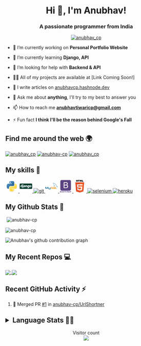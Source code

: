 <h1 align="center">Hi 👋, I'm Anubhav!</h1>
<h3 align="center">A passionate programmer from India</h3>

<p align="center"> <a href="https://twitter.com/anubhav_cp" target="blank"><img src="https://img.shields.io/twitter/follow/anubhav_cp?logo=twitter&style=social" alt="anubhav_cp" /></a> </p>

- 🔭 I’m currently working on **Personal Portfolio Website**

- 🌱 I’m currently learning **Django, API**

- 🤝 I’m looking for help with **Backend & API**

- 👨‍💻 All of my projects are available at [Link Coming Soon!]

- 📝 I write articles on [anubhavcp.hashnode.dev](anubhavcp.hashnode.dev)

- 💬 Ask me about **anything**, I'll try to my best to answer you

- 📫 How to reach me **anubhavtiwaricp@gmail.com**

- ⚡ Fun fact **I think I'll be the reason behind Google's Fall**



## Find me around the web 🌍

<p align="left">
<a href="https://twitter.com/anubhav_cp" target="blank"><img align="center" src="https://raw.githubusercontent.com/rahuldkjain/github-profile-readme-generator/master/src/images/icons/Social/twitter.svg" alt="anubhav_cp" height="30" width="40" /></a>
<a href="https://linkedin.com/in/anubhav-cp" target="blank"><img align="center" src="https://raw.githubusercontent.com/rahuldkjain/github-profile-readme-generator/master/src/images/icons/Social/linked-in-alt.svg" alt="anubhav-cp" height="30" width="40" /></a>
<a href="https://instagram.com/anubhav_cp" target="blank"><img align="center" src="https://raw.githubusercontent.com/rahuldkjain/github-profile-readme-generator/master/src/images/icons/Social/instagram.svg" alt="anubhav_cp" height="30" width="40" /></a>
</p>



## My skills 🚀

<p align="left"> <a href="https://www.python.org" target="_blank"> <img src="https://raw.githubusercontent.com/devicons/devicon/master/icons/python/python-original.svg" alt="python" width="40" height="40"/> </a> <a href="https://www.djangoproject.com/" target="_blank"> <img src="https://raw.githubusercontent.com/devicons/devicon/master/icons/django/django-original.svg" alt="django" width="40" height="40"/> </a> <a href="https://git-scm.com/" target="_blank"> <img src="https://www.vectorlogo.zone/logos/git-scm/git-scm-icon.svg" alt="git" width="40" height="40"/> <a href="https://www.mysql.com/" target="_blank"> <img src="https://raw.githubusercontent.com/devicons/devicon/master/icons/mysql/mysql-original-wordmark.svg" alt="mysql" width="40" height="40"/> </a> </a> <a href="https://getbootstrap.com" target="_blank"> <img src="https://raw.githubusercontent.com/devicons/devicon/master/icons/bootstrap/bootstrap-plain-wordmark.svg" alt="bootstrap" width="40" height="40"/> </a>    <a href="https://www.w3.org/html/" target="_blank"> <img src="https://raw.githubusercontent.com/devicons/devicon/master/icons/html5/html5-original-wordmark.svg" alt="html5" width="40" height="40"/> </a>   <a href="https://www.selenium.dev" target="_blank"> <img src="https://raw.githubusercontent.com/detain/svg-logos/780f25886640cef088af994181646db2f6b1a3f8/svg/selenium-logo.svg" alt="selenium" width="40" height="40"/> </a> <a href="https://heroku.com" target="_blank"> <img src="https://www.vectorlogo.zone/logos/heroku/heroku-icon.svg" alt="heroku" width="40" height="40"/> </a> </p>



## My Github Stats 🦸

<p>&nbsp;<img align="center" src="https://github-readme-stats.vercel.app/api?username=anubhav-cp&show_icons=true&theme=highcontrast&locale=en" alt="anubhav-cp" /></p>

<p><img align="center" src="https://github-readme-streak-stats.herokuapp.com/?user=anubhav-cp&theme=highcontrast" alt="anubhav-cp" /></p>

![Anubhav's github contribution graph](https://activity-graph.herokuapp.com/graph?username=anubhav-cp&bg_color=000000&color=FFFFFF&line=FFFFFF&point=00FF00)


## My Recent Repos 💻

<a href="https://github.com/anubhav-cp/UrlShortner">
  <img align="center" src="https://github-readme-stats.vercel.app/api/pin/?username=anubhav-cp&repo=UrlShortner&theme=highcontrast" />
</a>
<a href="https://github.com/anubhav-cp/Django-Polls-App">
  <img align="center" src="https://github-readme-stats.vercel.app/api/pin/?username=anubhav-cp&repo=Django-Polls-App&theme=highcontrast" />
</a>


## Recent GitHub Activity ⚡

<!--START_SECTION:activity-->
1. 🎉 Merged PR [#1](https://github.com/anubhav-cp/UrlShortner/pull/1) in [anubhav-cp/UrlShortner](https://github.com/anubhav-cp/UrlShortner)
<!--END_SECTION:activity-->

  

<h2>
<details>
 <summary> Language Stats 👨‍💻 </summary>
  
[![Top Langs](https://github-readme-stats.vercel.app/api/top-langs/?username=anubhav-cp&layout=compact&theme=highcontrast)](https://github.com/anuraghazra/github-readme-stats)
 
</details>
 </h2>



<p align="center"> 
  Visitor count<br>
  <img src="https://profile-counter.glitch.me/anubhav-cp/count.svg"/>
 </p>

